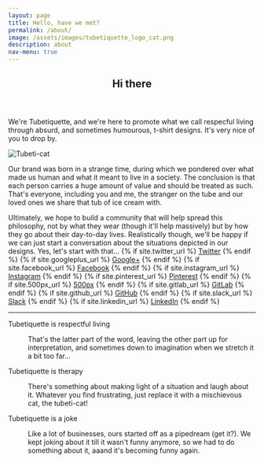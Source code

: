 ```yaml
---
layout: page
title: Hello, have we met?
permalink: /about/
image: /assets/images/tubetiquette_logo_cat.png
description: about
nav-menu: true
---
```

<!-- Main -->
<div id="main" class="alt">

<!-- One -->
<section id="one">
	<div class="inner">
		<header class="major">
			<h1>Hi there</h1>
		</header>
<!-- Content -->

<p>We're Tubetiquette, and we're here to promote what we call respecful living through absurd, and sometimes humourous, t-shirt designs. It's very nice of you to drop by.</p>

<img src="{{page.image}}" alt="Tubeti-cat">

<div class="row">
	<div class="6u 12u$(small)">
<p>Our brand was born in a strange time, during which we pondered over what made us human and what it meant to live in a society. The conclusion is that each person carries a huge amount of value and should be treated as such. 
That's everyone, including you and me, the stranger on the tube and our loved ones we share that tub of ice cream with. </p>
	</div>
	<div class="6u$ 12u$(small)">
<p>Ultimately, we hope to build a community that will help spread this philosophy, not by what they wear (though it'll help massively) but by how they go about their day-to-day lives. Realistically though, we'll be happy if we can just start a conversation about the situations depicted in our designs.
Yes, let's start with that... 
				{% if site.twitter_url %}
				<a href="{{ site.twitter_url }}" class="icon fa-twitter" target="_blank"><span class="label">Twitter</span></a>
				{% endif %}
				{% if site.googleplus_url %}
				<a href="{{ site.googleplus_url }}" class="icon fa-google-plus" target="_blank"><span class="label">Google+</span></a>
				{% endif %}
				{% if site.facebook_url %}
				<a href="{{ site.facebook_url }}" class="icon fa-facebook" target="_blank"><span class="label">Facebook</span></a>
				{% endif %}
				{% if site.instagram_url %}
				<a href="{{ site.instagram_url }}" class="icon fa-instagram" target="_blank"><span class="label">Instagram</span></a>
				{% endif %}
				{% if site.pinterest_url %}
				<a href="{{ site.pinterest_url }}" class="icon fa-pinterest" target="_blank"><span class="label">Pinterest</span></a>
				{% endif %}
				{% if site.500px_url %}
				<a href="{{ site.500px_url }}" class="icon fa-500px" target="_blank"><span class="label">500px</span></a>
				{% endif %}
				{% if site.gitlab_url %}
				<a href="{{ site.gitlab_url }}" class="icon fa-gitlab" target="_blank"><span class="label">GitLab</span></a>
				{% endif %}
				{% if site.github_url %}
				<a href="{{ site.github_url }}" class="icon fa-github" target="_blank"><span class="label">GitHub</span></a>
				{% endif %}
				{% if site.slack_url %}
				<a href="{{ site.slack_url }}" class="icon fa-slack" target="_blank"><span class="label">Slack</span></a>
				{% endif %}
				{% if site.linkedin_url %}
				<a href="{{ site.linkedin_url }}" class="icon fa-linkedin" target="_blank"><span class="label">LinkedIn</span></a>
				{% endif %}

</p></div>
</div> <!--row-->
<hr class="major" />			
	<!-- Break -->
<dl>
			<dt>Tubetiquette is respectful living</dt>
			<dd><p>That's the latter part of the word, leaving the other part up for interpretation, and sometimes down to imagination when we stretch it a bit too far... </p></dd>
			<dt>Tubetiquette is therapy</dt>
			<dd><p>There's something about making light of a situation and laugh about it. Whatever you find frustrating, just replace it with a mischievous cat, the tubeti-cat!</p></dd>
			<dt>Tubetiquette is a joke</dt>
			<dd><p>Like a lot of businesses, ours started off as a pipedream (get it?). We kept joking about it till it wasn't funny anymore, so we had to do something about it, aaand it's becoming funny again. </p></dd>
		</dl>
</div><!--inner-->
</section></div> <!--main-->
